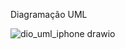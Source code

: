 Diagramação UML

![dio_uml_iphone drawio](https://github.com/user-attachments/assets/8254a8b5-7da4-45c3-ae38-75a856dbfda8)
